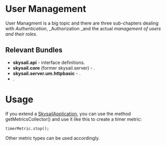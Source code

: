# User Management

User Managment is a big topic and there are three sub-chapters dealing with _Authentication_, _Authorization _and the actual _management of users and their roles_.

## Relevant Bundles

* **skysail.api** - interface definitions.
* **skysail.core** \(former skysail.server\) - .
* **skysail.server.um.httpbasic** - .
* .

# Usage

If you extend a [SkysailApplication](https://github.com/evandor/skysail/blob/master/skysail.server/src/io/skysail/core/app/SkysailApplication.java), you can use the method getMetricsCollector\(\) and use it like this to create a timer metric:

```
timerMetric.stop();
```

Other metric types can be used accordingly.

